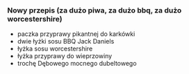 


### Nowy przepis (za dużo piwa, za dużo bbq, za dużo worcestershire)
* paczka przyprawy pikantnej do karkówki
* dwie łyżki sosu BBQ Jack Daniels
* łyżka sosu worcestershire
* łyżka przyprawy do wieprzowiny
* trochę Dębowego mocnego dubeltowego
